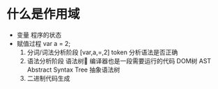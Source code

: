 # 什么是作用域
 - 变量  程序的状态
 - 赋值过程   var a = 2;
    1. 分词/词法分析阶段
        [var,a,=,2]
        token  分析语法是否正确
    2. 语法分析阶段
        语法树🌲
        编译器也是一段需要运行的代码
        DOM树
        AST   Abstract Syntax Tree  抽象语法树
    3. 二进制代码生成
    